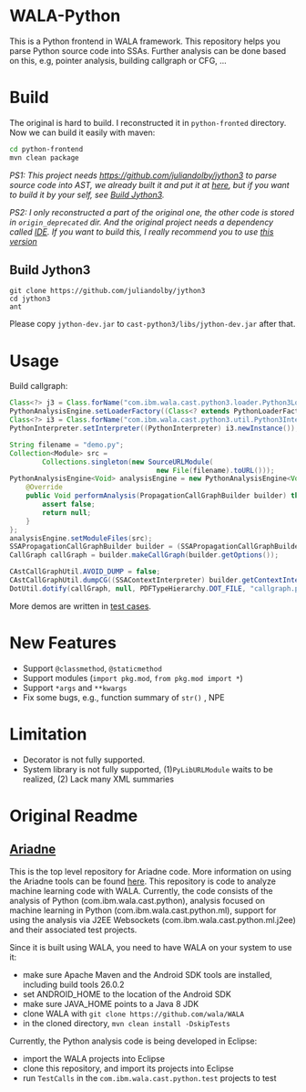 # WALA-Python
This is a Python frontend in WALA framework. This repository helps you parse Python source code into SSAs. Further analysis can be done based on this, e.g, pointer analysis, building callgraph or CFG, ...

# Build
The original is hard to build. I reconstructed it in `python-fronted` directory. Now we can build it easily with maven:
```bash
cd python-frontend
mvn clean package
```

*PS1: This project needs <https://github.com/juliandolby/jython3> to parse source code into AST, we already built it and put it at [here](https://github.com/Anemone95/wala-python/blob/master/python-frontend/cast-python3/libs/jython-dev.jar), but if you want to build it by your self, see <a href="#Build Jython3">Build Jython3</a>.*

*PS2: I only reconstructed a part of the original one, the other code is stored in `origin_deprecated` dir. And the original project needs a dependency called [IDE](https://github.com/wala/IDE). If you want to build this, I really recommend you to use [this version](https://github.com/Anemone95/IDE.git)*

## Build Jython3

```
git clone https://github.com/juliandolby/jython3
cd jython3
ant
```
Please copy `jython-dev.jar` to `cast-python3/libs/jython-dev.jar` after that.

# Usage

Build callgraph: 
```java
Class<?> j3 = Class.forName("com.ibm.wala.cast.python3.loader.Python3LoaderFactory");
PythonAnalysisEngine.setLoaderFactory((Class<? extends PythonLoaderFactory>) j3);
Class<?> i3 = Class.forName("com.ibm.wala.cast.python3.util.Python3Interpreter");
PythonInterpreter.setInterpreter((PythonInterpreter) i3.newInstance());

String filename = "demo.py";
Collection<Module> src = 
		Collections.singleton(new SourceURLModule(
        							new File(filename).toURL()));
PythonAnalysisEngine<Void> analysisEngine = new PythonAnalysisEngine<Void>() {
    @Override
    public Void performAnalysis(PropagationCallGraphBuilder builder) throws CancelException {
        assert false;
        return null;
    }
};
analysisEngine.setModuleFiles(src);
SSAPropagationCallGraphBuilder builder = (SSAPropagationCallGraphBuilder) analysisEngine.defaultCallGraphBuilder();
CallGraph callGraph = builder.makeCallGraph(builder.getOptions());

CAstCallGraphUtil.AVOID_DUMP = false;
CAstCallGraphUtil.dumpCG((SSAContextInterpreter) builder.getContextInterpreter(), builder.getPointerAnalysis(), callGraph);
DotUtil.dotify(callGraph, null, PDFTypeHierarchy.DOT_FILE, "callgraph.pdf", "dot");
```

More demos are written in [test cases](https://github.com/Anemone95/wala-python/tree/master/python-frontend/cast-python3/src/test/java/com/ibm/wala/cast/python/jython3/test).

# New Features

* Support `@classmethod`, `@staticmethod`
* Support modules (`import pkg.mod`, `from pkg.mod import *`)
* Support `*args` and `**kwargs`
* Fix some bugs, e.g., function summary of `str()` , NPE



# Limitation

* Decorator is not fully supported.
* System library is not fully supported, (1)`PyLibURLModule` waits to be realized, (2) Lack many XML summaries 


# Original Readme

## [Ariadne](https://wala.github.io/ariadne/)

This is the top level repository for Ariadne code.  More information on using the Ariadne tools can be found [here](https://wala.github.io/ariadne/).  This repository is code to analyze machine learning code with WALA.  Currently, the code consists of the analysis of Python (com.ibm.wala.cast.python), analysis focused on machine learning in Python (com.ibm.wala.cast.python.ml), support for using the analysis via J2EE Websockets (com.ibm.wala.cast.python.ml.j2ee) and their associated test projects.

Since it is built using WALA, you need to have WALA on your system to use it:

* make sure Apache Maven and the Android SDK tools are installed, including build tools 26.0.2
* set ANDROID_HOME to the location of the Android SDK
* make sure JAVA_HOME points to a Java 8 JDK
* clone WALA with `git clone https://github.com/wala/WALA`
* in the cloned directory, `mvn clean install -DskipTests`

Currently, the Python analysis code is being developed in Eclipse:

* import the WALA projects into Eclipse
* clone this repository, and import its projects into Eclipse
* run `TestCalls` in the `com.ibm.wala.cast.python.test` projects to test

